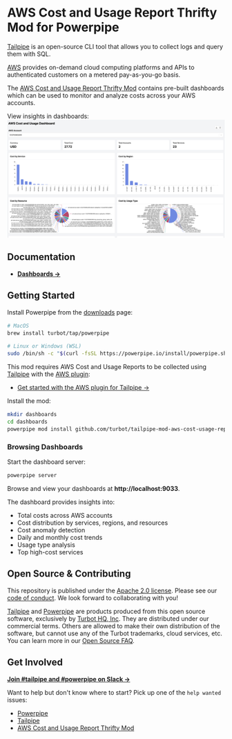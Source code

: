 # AWS Cost and Usage Report Thrifty Mod for Powerpipe

[Tailpipe](https://tailpipe.io) is an open-source CLI tool that allows you to collect logs and query them with SQL.

[AWS](https://aws.amazon.com/) provides on-demand cloud computing platforms and APIs to authenticated customers on a metered pay-as-you-go basis.

The [AWS Cost and Usage Report Thrifty Mod](https://hub.powerpipe.io/mods/turbot/tailpipe-mod-aws-cost-usage-report-thrifty) contains pre-built dashboards which can be used to monitor and analyze costs across your AWS accounts.

View insights in dashboards:
![image](docs/images/aws_cost_usage_dashboard.png)

## Documentation

- **[Dashboards →](https://hub.powerpipe.io/mods/turbot/tailpipe-mod-aws-cost-usage-report-thrifty/dashboards)**

## Getting Started

Install Powerpipe from the [downloads](https://powerpipe.io/downloads) page:

```sh
# MacOS
brew install turbot/tap/powerpipe
```

```sh
# Linux or Windows (WSL)
sudo /bin/sh -c "$(curl -fsSL https://powerpipe.io/install/powerpipe.sh)"
```

This mod requires AWS Cost and Usage Reports to be collected using [Tailpipe](https://tailpipe.io) with the [AWS plugin](https://hub.tailpipe.io/plugins/turbot/aws):

- [Get started with the AWS plugin for Tailpipe →](https://hub.tailpipe.io/plugins/turbot/aws#getting-started)

Install the mod:

```sh
mkdir dashboards
cd dashboards
powerpipe mod install github.com/turbot/tailpipe-mod-aws-cost-usage-report-thrifty
```

### Browsing Dashboards

Start the dashboard server:

```sh
powerpipe server
```

Browse and view your dashboards at **http://localhost:9033**.

The dashboard provides insights into:

- Total costs across AWS accounts
- Cost distribution by services, regions, and resources
- Cost anomaly detection
- Daily and monthly cost trends
- Usage type analysis
- Top high-cost services

## Open Source & Contributing

This repository is published under the [Apache 2.0 license](https://www.apache.org/licenses/LICENSE-2.0). Please see our [code of conduct](https://github.com/turbot/.github/blob/main/CODE_OF_CONDUCT.md). We look forward to collaborating with you!

[Tailpipe](https://tailpipe.io) and [Powerpipe](https://powerpipe.io) are products produced from this open source software, exclusively by [Turbot HQ, Inc](https://turbot.com). They are distributed under our commercial terms. Others are allowed to make their own distribution of the software, but cannot use any of the Turbot trademarks, cloud services, etc. You can learn more in our [Open Source FAQ](https://turbot.com/open-source).

## Get Involved

**[Join #tailpipe and #powerpipe on Slack →](https://turbot.com/community/join)**

Want to help but don't know where to start? Pick up one of the `help wanted` issues:

- [Powerpipe](https://github.com/turbot/powerpipe/labels/help%20wanted)
- [Tailpipe](https://github.com/turbot/tailpipe/labels/help%20wanted)
- [AWS Cost and Usage Report Thrifty Mod](https://github.com/turbot/tailpipe-mod-aws-cost-usage-report-thrifty/labels/help%20wanted)
